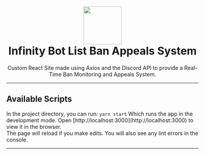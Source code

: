 <h1 align='center'>
  <img src="https://cdn.infinitybots.xyz/images/png/Infinity5.png" height='100px' width='100px' />
  <br> 
  Infinity Bot List Ban Appeals System </h1>
<p align="center">
 Custom React Site made using Axios and the Discord API to provide a Real-Time Ban Monitoring and Appeals System.
</p>

<hr>

<h2>Available Scripts</h2>
<p>In the project directory, you can run: <code>yarn start</code> Which runs the app in the development mode. Open [http://localhost:3000](http://localhost:3000) to view it in the browser.
<br />
The page will reload if you make edits. You will also see any lint errors in the console.</p>

<hr>
